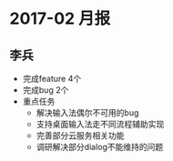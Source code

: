 # 2017-02 月报

## 李兵
  - 完成feature 4个
  - 完成bug 2个
  - 重点任务
    - 解决输入法偶尔不可用的bug
    - 支持桌面输入法走不同流程辅助实现
    - 完善部分云服务相关功能
    - 调研解决部分dialog不能维持的问题  
